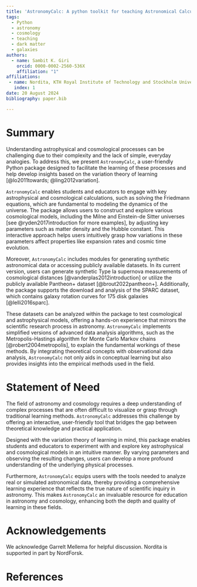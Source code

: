 ```yaml
---
title: 'AstronomyCalc: A python toolkit for teaching Astronomical Calculations and Data Analysis methods'
tags:
  - Python
  - astronomy
  - cosmology
  - teaching
  - dark matter
  - galaxies
authors:
  - name: Sambit K. Giri
    orcid: 0000-0002-2560-536X
    affiliation: "1" 
affiliations:
 - name: Nordita, KTH Royal Institute of Technology and Stockholm University, Hannes Alf\'vens v\"ag 12, SE-106 91 Stockholm, Sweden
   index: 1
date: 20 August 2024
bibliography: paper.bib

---
```


# Summary

Understanding astrophysical and cosmological processes can be challenging due to their complexity and the lack of simple, everyday analogies. To address this, we present `AstronomyCalc`, a user-friendly Python package designed to facilitate the learning of these processes and help develop insights based on the variation theory of learning [@lo2011towards; @ling2012variation].

`AstronomyCalc` enables students and educators to engage with key astrophysical and cosmological calculations, such as solving the Friedmann equations, which are fundamental to modeling the dynamics of the universe. The package allows users to construct and explore various cosmological models, including the Milne and Einstein-de Sitter universes [see @ryden2017introduction for more examples], by adjusting key parameters such as matter density and the Hubble constant. This interactive approach helps users intuitively grasp how variations in these parameters affect properties like expansion rates and cosmic time evolution.

Moreover, `AstronomyCalc` includes modules for generating synthetic astronomical data or accessing publicly available datasets. In its current version, users can generate synthetic Type Ia supernova measurements of cosmological distances [@vanderplas2012introduction] or utilize the publicly available Pantheon+ dataset [@brout2022pantheon+]. Additionally, the package supports the download and analysis of the SPARC dataset, which contains galaxy rotation curves for 175 disk galaxies [@lelli2016sparc].

These datasets can be analyzed within the package to test cosmological and astrophysical models, offering a hands-on experience that mirrors the scientific research process in astronomy. `AstronomyCalc` implements simplified versions of advanced data analysis algorithms, such as the Metropolis-Hastings algorithm for Monte Carlo Markov chains [@robert2004metropolis], to explain the fundamental workings of these methods. By integrating theoretical concepts with observational data analysis, `AstronomyCalc` not only aids in conceptual learning but also provides insights into the empirical methods used in the field.

# Statement of Need

The field of astronomy and cosmology requires a deep understanding of complex processes that are often difficult to visualize or grasp through traditional learning methods. `AstronomyCalc` addresses this challenge by offering an interactive, user-friendly tool that bridges the gap between theoretical knowledge and practical application.

Designed with the variation theory of learning in mind, this package enables students and educators to experiment with and explore key astrophysical and cosmological models in an intuitive manner. By varying parameters and observing the resulting changes, users can develop a more profound understanding of the underlying physical processes.

Furthermore, `AstronomyCalc` equips users with the tools needed to analyze real or simulated astronomical data, thereby providing a comprehensive learning experience that reflects the true nature of scientific inquiry in astronomy. This makes `AstronomyCalc` an invaluable resource for education in astronomy and cosmology, enhancing both the depth and quality of learning in these fields.

# Acknowledgements

We acknowledge Garrelt Mellema for helpful discussion. Nordita is supported in part by NordForsk.

# References
